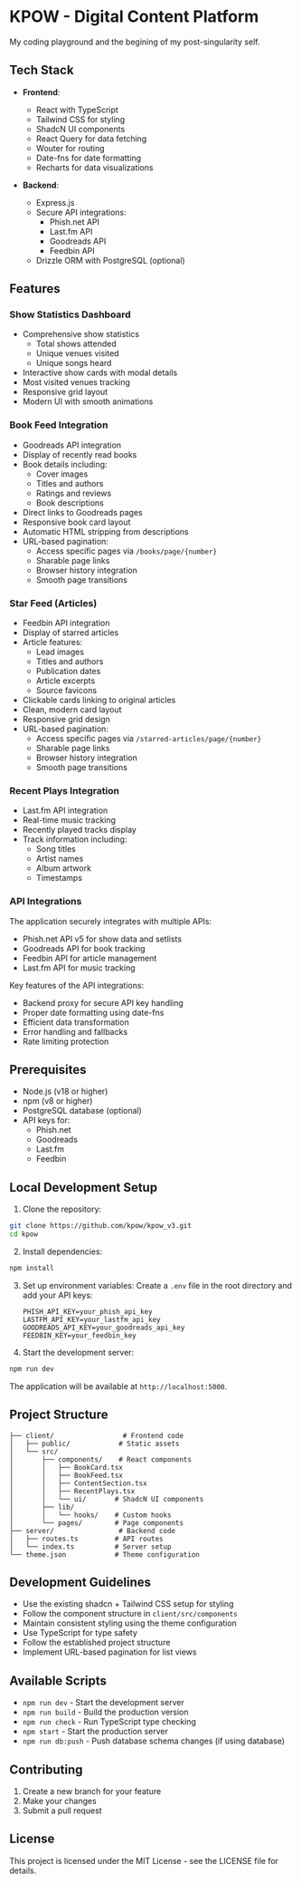 # KPOW - Digital Content Platform

My coding playground and the begining of my post-singularity self.

## Tech Stack

- **Frontend**:
  - React with TypeScript
  - Tailwind CSS for styling
  - ShadcN UI components
  - React Query for data fetching
  - Wouter for routing
  - Date-fns for date formatting
  - Recharts for data visualizations

- **Backend**:
  - Express.js
  - Secure API integrations:
    - Phish.net API
    - Last.fm API
    - Goodreads API
    - Feedbin API
  - Drizzle ORM with PostgreSQL (optional)

## Features

### Show Statistics Dashboard
- Comprehensive show statistics
  - Total shows attended
  - Unique venues visited
  - Unique songs heard
- Interactive show cards with modal details
- Most visited venues tracking
- Responsive grid layout
- Modern UI with smooth animations

### Book Feed Integration
- Goodreads API integration
- Display of recently read books
- Book details including:
  - Cover images
  - Titles and authors
  - Ratings and reviews
  - Book descriptions
- Direct links to Goodreads pages
- Responsive book card layout
- Automatic HTML stripping from descriptions
- URL-based pagination:
  - Access specific pages via `/books/page/{number}`
  - Sharable page links
  - Browser history integration
  - Smooth page transitions

### Star Feed (Articles)
- Feedbin API integration
- Display of starred articles
- Article features:
  - Lead images
  - Titles and authors
  - Publication dates
  - Article excerpts
  - Source favicons
- Clickable cards linking to original articles
- Clean, modern card layout
- Responsive grid design
- URL-based pagination:
  - Access specific pages via `/starred-articles/page/{number}`
  - Sharable page links
  - Browser history integration
  - Smooth page transitions

### Recent Plays Integration
- Last.fm API integration
- Real-time music tracking
- Recently played tracks display
- Track information including:
  - Song titles
  - Artist names
  - Album artwork
  - Timestamps

### API Integrations
The application securely integrates with multiple APIs:
- Phish.net API v5 for show data and setlists
- Goodreads API for book tracking
- Feedbin API for article management
- Last.fm API for music tracking

Key features of the API integrations:
- Backend proxy for secure API key handling
- Proper date formatting using date-fns
- Efficient data transformation
- Error handling and fallbacks
- Rate limiting protection

## Prerequisites

- Node.js (v18 or higher)
- npm (v8 or higher)
- PostgreSQL database (optional)
- API keys for:
  - Phish.net
  - Goodreads
  - Last.fm
  - Feedbin

## Local Development Setup

1. Clone the repository:
```bash
git clone https://github.com/kpow/kpow_v3.git
cd kpow
```

2. Install dependencies:
```bash
npm install
```

3. Set up environment variables:
   Create a `.env` file in the root directory and add your API keys:
   ```
   PHISH_API_KEY=your_phish_api_key
   LASTFM_API_KEY=your_lastfm_api_key
   GOODREADS_API_KEY=your_goodreads_api_key
   FEEDBIN_KEY=your_feedbin_key
   ```

4. Start the development server:
```bash
npm run dev
```

The application will be available at `http://localhost:5000`.

## Project Structure

```
├── client/                 # Frontend code
│   ├── public/            # Static assets
│   └── src/
│       ├── components/    # React components
│       │   ├── BookCard.tsx
│       │   ├── BookFeed.tsx
│       │   ├── ContentSection.tsx
│       │   ├── RecentPlays.tsx
│       │   └── ui/       # ShadcN UI components
│       ├── lib/
│       │   └── hooks/    # Custom hooks
│       └── pages/        # Page components
├── server/                # Backend code
│   ├── routes.ts         # API routes
│   └── index.ts          # Server setup
└── theme.json            # Theme configuration
```

## Development Guidelines

- Use the existing shadcn + Tailwind CSS setup for styling
- Follow the component structure in `client/src/components`
- Maintain consistent styling using the theme configuration
- Use TypeScript for type safety
- Follow the established project structure
- Implement URL-based pagination for list views

## Available Scripts

- `npm run dev` - Start the development server
- `npm run build` - Build the production version
- `npm run check` - Run TypeScript type checking
- `npm start` - Start the production server
- `npm run db:push` - Push database schema changes (if using database)

## Contributing

1. Create a new branch for your feature
2. Make your changes
3. Submit a pull request

## License

This project is licensed under the MIT License - see the LICENSE file for details.